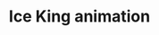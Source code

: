 ---
title: 'Ice King animation'
redirect_to:
  - 'https://discuss.pencil2d.org/t/ice-king-animation/702'
---